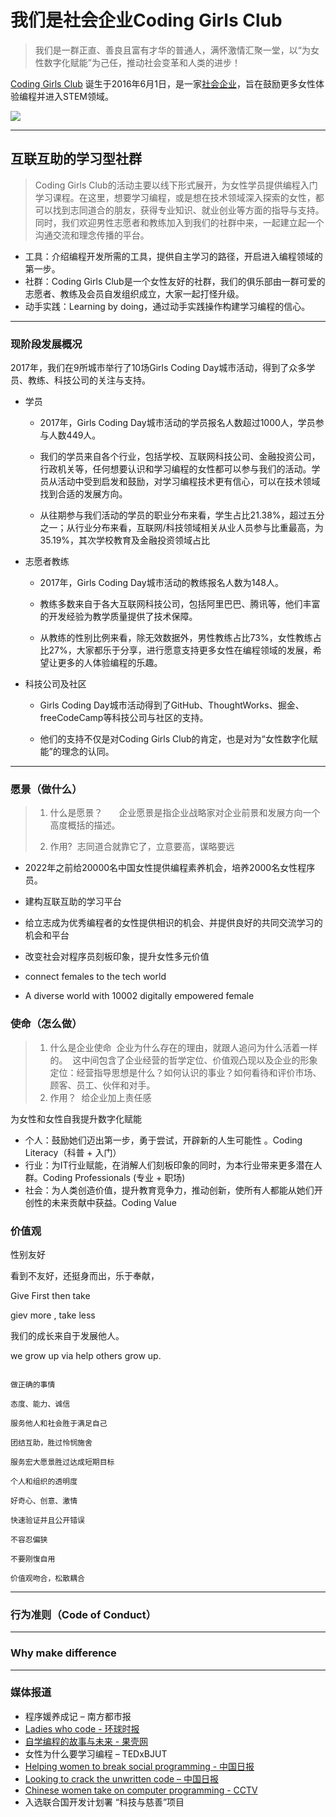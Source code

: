 # 我们是社会企业Coding Girls Club

> 我们是一群正直、善良且富有才华的普通人，满怀激情汇聚一堂，以“为女性数字化赋能”为己任，推动社会变革和人类的进步！

[Coding Girls Club](http://codingirlsclub.com/) 诞生于2016年6月1日，是一家[社会企业](https://baike.baidu.com/item/%E7%A4%BE%E4%BC%9A%E4%BC%81%E4%B8%9A)，旨在鼓励更多女性体验编程并进入STEM领域。

![](http://ocuwjo7n4.bkt.clouddn.com/2018-07-14-134031.jpg)

----

## 互联互助的学习型社群
> Coding Girls Club的活动主要以线下形式展开，为女性学员提供编程入门学习课程。在这里，想要学习编程，或是想在技术领域深入探索的女性，都可以找到志同道合的朋友，获得专业知识、就业创业等方面的指导与支持。同时，我们欢迎男性志愿者和教练加入到我们的社群中来，一起建立起一个沟通交流和理念传播的平台。

- 工具：介绍编程开发所需的工具，提供自主学习的路径，开启进入编程领域的第一步。
- 社群：Coding Girls Club是一个女性友好的社群，我们的俱乐部由一群可爱的志愿者、教练及会员自发组织成立，大家一起打怪升级。
- 动手实践：Learning by doing，通过动手实践操作构建学习编程的信心。

------

### 现阶段发展概况
2017年，我们在9所城市举行了10场Girls Coding Day城市活动，得到了众多学员、教练、科技公司的关注与支持。

- 学员
  - 2017年，Girls Coding Day城市活动的学员报名人数超过1000人，学员参与人数449人。

  - 我们的学员来自各个行业，包括学校、互联网科技公司、金融投资公司，行政机关等，任何想要认识和学习编程的女性都可以参与我们的活动。学员从活动中受到启发和鼓励，对学习编程技术更有信心，可以在技术领域找到合适的发展方向。

  - 从往期参与我们活动的学员的职业分布来看，学生占比21.38%，超过五分之一；从行业分布来看，互联网/科技领域相关从业人员参与比重最高，为35.19%，其次学校教育及金融投资领域占比

- 志愿者教练
  - 2017年，Girls Coding Day城市活动的教练报名人数为148人。

  - 教练多数来自于各大互联网科技公司，包括阿里巴巴、腾讯等，他们丰富的开发经验为教学质量提供了技术保障。
  
  - 从教练的性别比例来看，除无效数据外，男性教练占比73%，女性教练占比27%，大家都乐于分享，进行愿意支持更多女性在编程领域的发展，希望让更多的人体验编程的乐趣。

- 科技公司及社区

  - Girls Coding Day城市活动得到了GitHub、ThoughtWorks、掘金、freeCodeCamp等科技公司与社区的支持。
  
  - 他们的支持不仅是对Coding Girls Club的肯定，也是对为“女性数字化赋能”的理念的认同。

------

### 愿景（做什么）

> 1. 什么是愿景？  　 企业愿景是指企业战略家对企业前景和发展方向一个高度概括的描述。  
>
> 2. 作用?  志同道合就靠它了，立意要高，谋略要远 

- 2022年之前给20000名中国女性提供编程素养机会，培养2000名女性程序员。
- 建构互联互助的学习平台
- 给立志成为优秀编程者的女性提供相识的机会、并提供良好的共同交流学习的机会和平台
- 改变社会对程序员刻板印象，提升女性多元价值

- connect females to the tech world
- A diverse world with 10002 digitally empowered female 

### 使命（怎么做）

>1. 什么是企业使命  企业为什么存在的理由，就跟人追问为什么活着一样的。  这中间包含了企业经营的哲学定位、价值观凸现以及企业的形象定位：经营指导思想是什么？如何认识的事业？如何看待和评价市场、顾客、员工、伙伴和对手。  
>2. 作用？  给企业加上责任感 

为女性和女性自我提升数字化赋能

- 个人：鼓励她们迈出第一步，勇于尝试，开辟新的人生可能性 。Coding Literacy（科普 + 入门）
- 行业：为IT行业赋能，在消解人们刻板印象的同时，为本行业带来更多潜在人群。Coding Professionals (专业 + 职场)
- 社会：为人类创造价值，提升教育竞争力，推动创新，使所有⼈都能从她们开创性的未来贡献中获益。Coding Value



### 价值观

性别友好


看到不友好，还挺身而出，乐于奉献，


Give First then take

giev more , take less

我们的成长来自于发展他人。 

we grow up via help others grow up.


```Thoughtworks

做正确的事情

态度、能力、诚信

服务他人和社会胜于满足自己

团结互助，胜过怜悯施舍

服务宏大愿景胜过达成短期目标

个人和组织的透明度

好奇心、创意、激情

快速验证并且公开错误

不容忍偏狭

不要刚愎自用

价值观吻合，松散耦合

```



-----

### 行为准则（Code of Conduct）





-----

### Why make difference 





----

### 媒体报道

- 程序媛养成记 – 南方都市报
- [Ladies  who code  - 环球时报](http://www.globaltimes.cn/content/954372.shtml)
- [自学编程的故事与未来 - 果壳网](https://mp.weixin.qq.com/s?__biz=MTg1MjI3MzY2MQ==&mid=2651685780&idx=2&sn=e3bb71e82215ad08ee0c2bcd8b7efb5a&chksm=5da1a7066ad62e109af588cd6fe0e3cc8568e4343e3ed2c7918b3dc7e4573b48e1e6856d7efe&mpshare=1&scene=1&srcid=0312s7v548Y26dbmG5Td0ZL0&key=353a173408df97ae884eba275c82018b9ae2ec57c558f7098e7a114cdd9b953adb27a44b40d47dea9d26221d4451aafff678c77b89bd86271370a09fcf146f0f731ab7e43c89feec1d08658a41de3120&ascene=0&uin=MTcwMTY4MTA4MA==&devicetype=iMac+MacBookPro11,4+OSX+OSX+10.12.4+build(16E195)&version=12020610&nettype=WIFI&fontScale=100&pass_ticket=lnqoqmqtZoWiwfaVHkLGS0w0bRtWKHaIehRHAGe3FlDi9CNdgGGdVi3+2pApxHh3)
- 女性为什么要学习编程 – TEDxBJUT
- [Helping women to break social programming - 中国日报](http://www.chinadaily.com.cn/china/2017-01/13/content_27943815.htm)
- [Looking to crack the unwritten code – 中国日报](http://www.chinadaily.com.cn/china/2017-01/13/content_27943492.htm)
- [Chinese women take on computer programming - CCTV](https://news.cgtn.com/news/3d49544e31516a4d/share_p.html?t=1487165529237&from=timeline&isappinstalled=0)
- 入选联合国开发计划署 “科技与慈善”项目